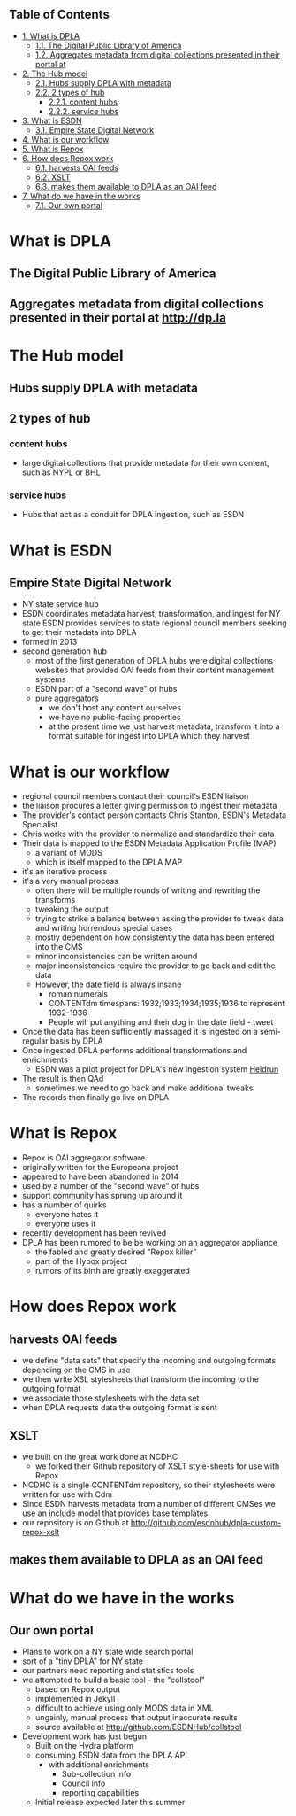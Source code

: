 <div id="table-of-contents">
<h2>Table of Contents</h2>
<div id="text-table-of-contents">
<ul>
<li><a href="#orgheadline3">1. What is DPLA</a>
<ul>
<li><a href="#orgheadline1">1.1. The Digital Public Library of America</a></li>
<li><a href="#orgheadline2">1.2. Aggregates metadata from digital collections presented in their portal at </a></li>
</ul>
</li>
<li><a href="#orgheadline8">2. The Hub model</a>
<ul>
<li><a href="#orgheadline4">2.1. Hubs supply DPLA with metadata</a></li>
<li><a href="#orgheadline7">2.2. 2 types of hub</a>
<ul>
<li><a href="#orgheadline5">2.2.1. content hubs</a></li>
<li><a href="#orgheadline6">2.2.2. service hubs</a></li>
</ul>
</li>
</ul>
</li>
<li><a href="#orgheadline10">3. What is ESDN</a>
<ul>
<li><a href="#orgheadline9">3.1. Empire State Digital Network</a></li>
</ul>
</li>
<li><a href="#orgheadline11">4. What is our workflow</a></li>
<li><a href="#orgheadline12">5. What is Repox</a></li>
<li><a href="#orgheadline16">6. How does Repox work</a>
<ul>
<li><a href="#orgheadline13">6.1. harvests OAI feeds</a></li>
<li><a href="#orgheadline14">6.2. XSLT</a></li>
<li><a href="#orgheadline15">6.3. makes them available to DPLA as an OAI feed</a></li>
</ul>
</li>
<li><a href="#orgheadline18">7. What do we have in the works</a>
<ul>
<li><a href="#orgheadline17">7.1. Our own portal</a></li>
</ul>
</li>
</ul>
</div>
</div>

# What is DPLA<a id="orgheadline3"></a>

## The Digital Public Library of America<a id="orgheadline1"></a>

## Aggregates metadata from digital collections presented in their portal at [<http://dp.la>](http://dp.la)<a id="orgheadline2"></a>

# The Hub model<a id="orgheadline8"></a>

## Hubs supply DPLA with metadata<a id="orgheadline4"></a>

## 2 types of hub<a id="orgheadline7"></a>

### content hubs<a id="orgheadline5"></a>

-   large digital collections that provide metadata for their own content, such as NYPL or BHL

### service hubs<a id="orgheadline6"></a>

-   Hubs that act as a conduit for DPLA ingestion, such as ESDN

# What is ESDN<a id="orgheadline10"></a>

## Empire State Digital Network<a id="orgheadline9"></a>

-   NY state service hub
-   ESDN coordinates metadata harvest, transformation, and ingest for NY state
    ESDN provides services to state regional council members seeking to get their metadata into
    DPLA
-   formed in 2013
-   second generation hub
    -   most of the first generation of DPLA hubs were digital collections
        websites that provided OAI feeds from their content management
        systems
    -   ESDN part of a "second wave" of hubs
    -   pure aggregators
        -   we don't host any content ourselves
        -   we have no public-facing properties
        -   at the present time we just harvest metadata, transform it into
            a format suitable for ingest into DPLA which they harvest

# What is our workflow<a id="orgheadline11"></a>

-   regional council members contact their council's ESDN liaison
-   the liaison procures a letter giving permission to ingest their metadata
-   The provider's contact person contacts Chris Stanton, ESDN's Metadata Specialist
-   Chris works with the provider to normalize and standardize their data
-   Their data is mapped to the ESDN Metadata Application Profile (MAP)
    -   a variant of MODS
    -   which is itself mapped to the DPLA MAP
-   it's an iterative process
-   it's a very manual process
    -   often there will be multiple rounds of writing and rewriting the transforms
    -   tweaking the output
    -   trying to strike a balance between asking the provider to tweak data and writing horrendous special cases
    -   mostly dependent on how consistently the data has been entered into the CMS
    -   minor inconsistencies can be written around
    -   major inconsistencies require the provider to go back and edit the data
    -   However, the date field is always insane
        -   roman numerals
        -   CONTENTdm timespans: 1932;1933;1934;1935;1936 to represent 1932-1936
        -   People will put anything and their dog in the date field - tweet
-   Once the data has been sufficiently massaged it is ingested on a semi-regular basis by DPLA
-   Once ingested DPLA performs additional transformations and enrichments
    -   ESDN was a pilot project for DPLA's new ingestion system [Heidrun](http://github.com/dpla/heidrun)
-   The result is then QAd
    -   sometimes we need to go back and make additional tweaks
-   The records then finally go live on DPLA

# What is Repox<a id="orgheadline12"></a>

-   Repox is OAI aggregator software
-   originally written for the Europeana project
-   appeared to have been abandoned in 2014
-   used by a number of the "second wave" of hubs
-   support community has sprung up around it
-   has a number of quirks
    -   everyone hates it
    -   everyone uses it
-   recently development has been revived
-   DPLA has been rumored to be be working on an aggregator appliance
    -   the fabled and greatly desired "Repox killer"
    -   part of the Hybox project
    -   rumors of its birth are greatly exaggerated

# How does Repox work<a id="orgheadline16"></a>

## harvests OAI feeds<a id="orgheadline13"></a>

-   we define "data sets" that specify the incoming and outgoing formats depending on the CMS in use
-   we then write XSL stylesheets that transform the incoming to the outgoing format
-   we associate those stylesheets with the data set
-   when DPLA requests data the outgoing format is sent

## XSLT<a id="orgheadline14"></a>

-   we built on the great work done at NCDHC
    -   we forked their Github repository of XSLT style-sheets for use with Repox
-   NCDHC is a single CONTENTdm repository, so their stylesheets were written for use with Cdm
-   Since ESDN harvests metadata from a number of different CMSes we use an include model that provides base templates
-   our repository is on Github at [<http://github.com/esdnhub/dpla-custom-repox-xslt>](http://github.com/esdnhub/dpla-custom-repox-xslt)

## makes them available to DPLA as an OAI feed<a id="orgheadline15"></a>

# What do we have in the works<a id="orgheadline18"></a>

## Our own portal<a id="orgheadline17"></a>

-   Plans to work on a NY state wide search portal
-   sort of a "tiny DPLA" for NY state
-   our partners need reporting and statistics tools
-   we attempted to build a basic tool - the "collstool"
    -   based on Repox output
    -   implemented in Jekyll
    -   difficult to achieve using only MODS data in XML
    -   ungainly, manual process that output inaccurate results
    -   source available at [<http://github.com/ESDNHub/collstool>](http://github.com/ESDNHub/collstool)
-   Development work has just begun
    -   Built on the Hydra platform
    -   consuming ESDN data from the DPLA API
        -   with additional enrichments
            -   Sub-collection info
            -   Council info
            -   reporting capabilities
    -   Initial release expected later this summer
